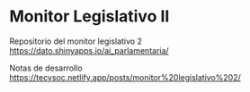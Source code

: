 # Monitor Legislativo II

Repositorio del monitor legislativo 2 https://dato.shinyapps.io/ai_parlamentaria/

Notas de desarrollo https://tecysoc.netlify.app/posts/monitor%20legislativo%202/


